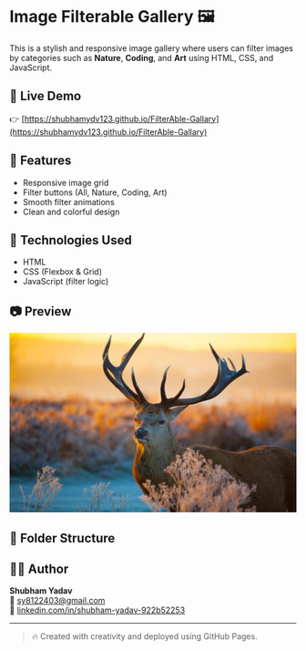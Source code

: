 # Image Filterable Gallery 🖼️

This is a stylish and responsive image gallery where users can filter images by categories such as **Nature**, **Coding**, and **Art** using HTML, CSS, and JavaScript.

## 🔗 Live Demo  
👉 [https://shubhamydv123.github.io/FilterAble-Gallary](https://shubhamydv123.github.io/FilterAble-Gallary)

## 📌 Features
- Responsive image grid
- Filter buttons (All, Nature, Coding, Art)
- Smooth filter animations
- Clean and colorful design

## 🚀 Technologies Used
- HTML
- CSS (Flexbox & Grid)
- JavaScript (filter logic)

## 📷 Preview  
![Screenshot](animalImage1.jpg)

## 📁 Folder Structure

## 👨‍💻 Author
**Shubham Yadav**  
📧 [sy8122403@gmail.com](mailto:sy8122403@gmail.com)  
🔗 [linkedin.com/in/shubham-yadav-922b52253](https://linkedin.com/in/shubham-yadav-922b52253)

---

> 🔥 Created with creativity and deployed using GitHub Pages.
